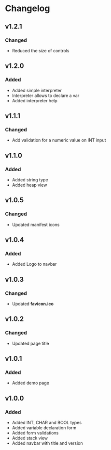 # Changelog

## v1.2.1

### Changed

- Reduced the size of controls

## v1.2.0

### Added

- Added simple interpreter
- Interpreter allows to declare a var
- Added interpreter help

## v1.1.1

### Changed

- Add validation for a numeric value on INT input 

## v1.1.0

### Added

- Added string type
- Added heap view

## v1.0.5

### Changed

- Updated manifest icons

## v1.0.4

### Added

- Added Logo to navbar

## v1.0.3

### Changed

- Updated **favicon.ico**

## v1.0.2

### Changed

- Updated page title

## v1.0.1

### Added

- Added demo page

## v1.0.0

### Added

- Added INT, CHAR and BOOL types
- Added variable declaration form
- Added form validations
- Added stack view
- Added navbar with title and version